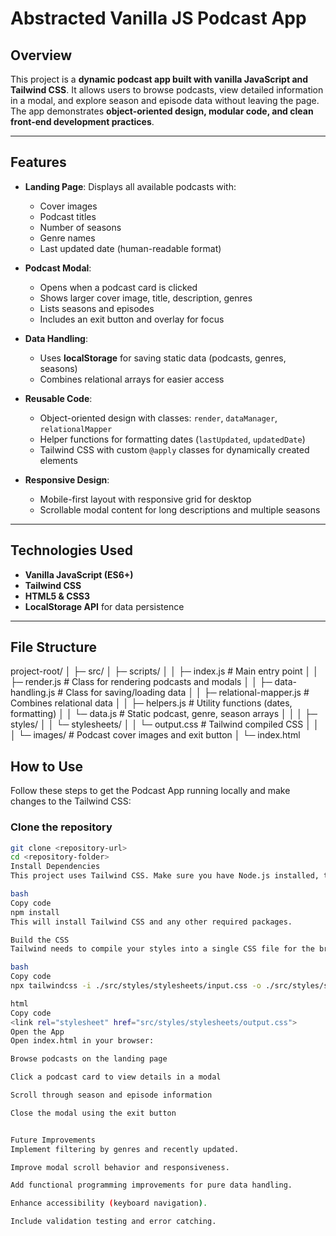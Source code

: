 # Abstracted Vanilla JS Podcast App

## Overview

This project is a **dynamic podcast app built with vanilla JavaScript and Tailwind CSS**. It allows users to browse podcasts, view detailed information in a modal, and explore season and episode data without leaving the page. The app demonstrates **object-oriented design, modular code, and clean front-end development practices**.

---

## Features

- **Landing Page**: Displays all available podcasts with:
  - Cover images
  - Podcast titles
  - Number of seasons
  - Genre names
  - Last updated date (human-readable format)

- **Podcast Modal**:
  - Opens when a podcast card is clicked
  - Shows larger cover image, title, description, genres
  - Lists seasons and episodes
  - Includes an exit button and overlay for focus

- **Data Handling**:
  - Uses **localStorage** for saving static data (podcasts, genres, seasons)
  - Combines relational arrays for easier access

- **Reusable Code**:
  - Object-oriented design with classes: `render`, `dataManager`, `relationalMapper`
  - Helper functions for formatting dates (`lastUpdated`, `updatedDate`)
  - Tailwind CSS with custom `@apply` classes for dynamically created elements

- **Responsive Design**:
  - Mobile-first layout with responsive grid for desktop
  - Scrollable modal content for long descriptions and multiple seasons

---

## Technologies Used

- **Vanilla JavaScript (ES6+)**
- **Tailwind CSS**
- **HTML5 & CSS3**
- **LocalStorage API** for data persistence

---

## File Structure

project-root/
│
├─ src/
│ ├─ scripts/
│ │ ├─ index.js # Main entry point
│ │ ├─ render.js # Class for rendering podcasts and modals
│ │ ├─ data-handling.js # Class for saving/loading data
│ │ ├─ relational-mapper.js # Combines relational data
│ │ ├─ helpers.js # Utility functions (dates, formatting)
│ │ └─ data.js # Static podcast, genre, season arrays
│ │
│ ├─ styles/
│ │ └─ stylesheets/
│ │ └─ output.css # Tailwind compiled CSS
│ │
│ └─ images/ # Podcast cover images and exit button
│
└─ index.html


## How to Use

Follow these steps to get the Podcast App running locally and make changes to the Tailwind CSS:

### Clone the repository
```bash
git clone <repository-url>
cd <repository-folder>
Install Dependencies
This project uses Tailwind CSS. Make sure you have Node.js installed, then run:

bash
Copy code
npm install
This will install Tailwind CSS and any other required packages.

Build the CSS
Tailwind needs to compile your styles into a single CSS file for the browser. You can build it using:

bash
Copy code
npx tailwindcss -i ./src/styles/stylesheets/input.css -o ./src/styles/stylesheets/output.css

html
Copy code
<link rel="stylesheet" href="src/styles/stylesheets/output.css">
Open the App
Open index.html in your browser:

Browse podcasts on the landing page

Click a podcast card to view details in a modal

Scroll through season and episode information

Close the modal using the exit button


Future Improvements
Implement filtering by genres and recently updated.

Improve modal scroll behavior and responsiveness.

Add functional programming improvements for pure data handling.

Enhance accessibility (keyboard navigation).

Include validation testing and error catching.